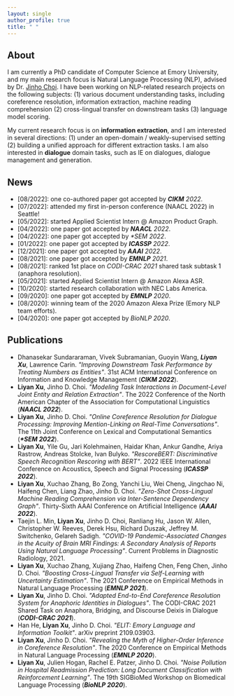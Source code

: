 ```yaml
---
layout: single
author_profile: true
title: " "
---
```


## About

I am currently a PhD candidate of Computer Science at Emory University, and my main research focus is Natural Language
Processing (NLP), advised by Dr. [Jinho Choi](https://www.emorynlp.org/faculty/jinho-choi). I have been working on NLP-related research projects on the following subjects: (1) various document understanding tasks, including coreference
resolution, information extraction, machine reading comprehension (2) cross-lingual transfer on downstream tasks (3) language model scoring.

My current research focus is on **information extraction**, and I am interested in several directions: (1) under an open-domain / weakly-supervised setting (2) building a unified approach for different extraction tasks. I am also interested in **dialogue** domain tasks, such as IE on dialogues, dialogue management and generation.

## News

* \[08/2022\]: one co-authored paper got accepted by ***CIKM** 2022*.
* \[07/2022\]: attended my first in-person conference (NAACL 2022) in Seattle!
* \[05/2022\]: started Applied Scientist Intern @ Amazon Product Graph.
* \[04/2022\]: one paper got accepted by ***NAACL** 2022*.
* \[04/2022\]: one paper got accepted by *\*SEM 2022*.
* \[01/2022\]: one paper got accepted by ***ICASSP** 2022*.
* \[12/2021\]: one paper got accepted by ***AAAI** 2022*.
* \[08/2021\]: one paper got accepted by ***EMNLP** 2021*.
* \[08/2021\]: ranked 1st place on *CODI-CRAC 2021* shared task subtask 1 (anaphora resolution).
* \[05/2021\]: started Applied Scientist Intern @ Amazon Alexa ASR.
* \[10/2020\]: started research collaboration with NEC Labs America.
* \[09/2020\]: one paper got accepted by ***EMNLP** 2020*.
* \[08/2020\]: winning team of the 2020 Amazon Alexa Prize (Emory NLP team efforts).
* \[04/2020\]: one paper got accepted by *BioNLP 2020*.

## Publications

* Dhanasekar Sundararaman, Vivek Subramanian, Guoyin Wang, ***Liyan Xu***, Lawrence Carin. *"Improving Downstream Task Performance by Treating Numbers as Entities"*. 31st ACM International Conference on Information and Knowledge Management (***CIKM 2022***).
* **Liyan Xu**, Jinho D. Choi. *"Modeling Task Interactions in Document-Level Joint Entity and Relation Extraction"*. The
  2022 Conference of the North American Chapter of the Association for Computational Linguistics (***NAACL 2022***).
* **Liyan Xu**, Jinho D. Choi. *"Online Coreference Resolution for Dialogue Processing: Improving Mention-Linking on
  Real-Time Conversations"*. The 11th Joint Conference on Lexical and Computational Semantics (***\*SEM 2022***).
* **Liyan Xu**, Yile Gu, Jari Kolehmainen, Haidar Khan, Ankur Gandhe, Ariya Rastrow, Andreas Stolcke, Ivan Bulyko. *"RescoreBERT: Discriminative Speech Recognition Rescoring with BERT"*. 2022 IEEE International Conference on Acoustics, Speech and Signal Processing (***ICASSP 2022***).
* **Liyan Xu**, Xuchao Zhang, Bo Zong, Yanchi Liu, Wei Cheng, Jingchao Ni, Haifeng Chen, Liang Zhao, Jinho D. Choi. *"Zero-Shot Cross-Lingual Machine Reading Comprehension via Inter-Sentence Dependency Graph"*. Thirty-Sixth AAAI Conference on Artificial Intelligence (***AAAI 2022***).
* Taejin L. Min, **Liyan Xu**, Jinho D. Choi, Ranliang Hu, Jason W. Allen, Christopher W. Reeves, Derek Hsu, Richard Duszak,
  Jeffrey M. Switchenko, Gelareh Sadigh. *"COVID-19 Pandemic-Associated Changes in the Acuity of Brain MRI Findings: A
  Secondary Analysis of Reports Using Natural Language Processing"*. Current Problems in Diagnostic Radiology, 2021.
* **Liyan Xu**, Xuchao Zhang, Xujiang Zhao, Haifeng Chen, Feng Chen, Jinho D. Choi. *"Boosting Cross-Lingual Transfer via
  Self-Learning with Uncertainty Estimation"*. The 2021 Conference on Empirical Methods in Natural
  Language Processing (***EMNLP 2021***).
* **Liyan Xu**, Jinho D. Choi. *"Adapted End-to-End Coreference Resolution System for Anaphoric Identities in Dialogues"*.
  The CODI-CRAC 2021 Shared Task on Anaphora, Bridging, and Discourse Deixis in Dialogue (***CODI-CRAC 2021***).
* Han He, **Liyan Xu**, Jinho D. Choi. *"ELIT: Emory Language and Information Toolkit"*. arXiv preprint 2109.03903.
* **Liyan Xu**, Jinho D. Choi. *"Revealing the Myth of Higher-Order Inference in Coreference Resolution"*. The
  2020 Conference on Empirical Methods in Natural Language Processing (***EMNLP 2020***).
* **Liyan Xu**, Julien Hogan, Rachel E. Patzer, Jinho D. Choi. *"Noise Pollution in Hospital Readmission Prediction: Long
  Document Classification with Reinforcement Learning"*. The 19th SIGBioMed Workshop on Biomedical
  Language Processing (***BioNLP 2020***).
